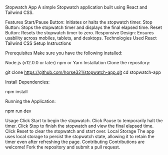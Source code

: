 Stopwatch App
A simple Stopwatch application built using React and Tailwind CSS.


Features
Start/Pause Button: Initiates or halts the stopwatch timer.
Stop Button: Stops the stopwatch timer and displays the final elapsed time.
Reset Button: Resets the stopwatch timer to zero.
Responsive Design: Ensures usability across mobiles, tablets, and desktops.
Technologies Used
React
Tailwind CSS
Setup Instructions

Prerequisites
Make sure you have the following installed:

Node.js (v12.0.0 or later)
npm or Yarn
Installation
Clone the repository:

git clone https://github.com/horse321/stopwatch-app.git
cd stopwatch-app

Install Dependencies:

npm install

Running the Application:

npm run dev


Usage
Click Start to begin the stopwatch.
Click Pause to temporarily halt the timer.
Click Stop to finish the stopwatch and view the final elapsed time.
Click Reset to clear the stopwatch and start over.
Local Storage
The app uses local storage to persist the stopwatch state, allowing it to retain the timer even after refreshing the page.
Contributing
Contributions are welcome! Fork the repository and submit a pull request.
